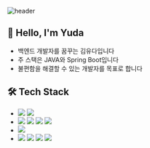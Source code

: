 ![header](https://capsule-render.vercel.app/api?type=waving&color=7FB3FA&height=300&section=header&text=YUDA!&fontSize=90&fontColor=ffffff&fontAlignY=40&desc=Back-end%20Developer&descAlign=55&descAlignY=55)
## 👋 Hello, I'm Yuda
- 백엔드 개발자를 꿈꾸는 김유다입니다
- 주 스택은 JAVA와 Spring Boot입니다
- 불편함을 해결할 수 있는 개발자를 목표로 합니다

## 🛠 Tech Stack
- <img  src="https://img.shields.io/badge/java-007396?style=for-the-badge&logo=java&logoColor=white"> <img src="https://img.shields.io/badge/Python-3776AB?style=for-the-badge&logo=Python&logoColor=white">
- <img src="https://img.shields.io/badge/Spring-6DB33F?style=for-the-badge&logo=Spring&logoColor=white"> <img src="https://img.shields.io/badge/Spring_Boot-6DB33F?style=for-the-badge&logo=Spring&logoColor=white"> <img src="https://img.shields.io/badge/MyBatis-000000?style=for-the-badge&logo=MyBatis&logoColor=white"> <img src="https://img.shields.io/badge/Hibernate-59666C?style=for-the-badge&logo=Hibernate&logoColor=white">
- <img src="https://img.shields.io/badge/oracle-F80000?style=for-the-badge&logo=oracle&logoColor=white">
- <img src="https://img.shields.io/badge/html-E34F26?style=for-the-badge&logo=html5&logoColor=white"> <img src="https://img.shields.io/badge/css-1572B6?style=for-the-badge&logo=css3&logoColor=white"> <img src="https://img.shields.io/badge/JavaScript-F7DF1E?style=for-the-badge&logo=JavaScript&logoColor=white"> <img src="https://img.shields.io/badge/jQuery-0769AD?style=for-the-badge&logo=jQuery&logoColor=white">
